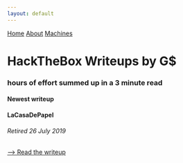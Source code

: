```yaml
---
layout: default
---
```

<html>
<div class="topnav">  
  <a href="https://yaboygmoney.github.io/htb/index.html">Home</a>
  <a href="https://yaboygmoney.github.io/htb/about.html">About</a>
  <a href="https://yaboygmoney.github.io/htb/machines.html">Machines</a>
</div>
</html>

# HackTheBox Writeups by G$
### hours of effort summed up in a 3 minute read

#### Newest writeup

#### LaCasaDePapel
###### Retired 26 July 2019

[--> Read the writeup](https://yaboygmoney.github.io/lcdp.html)
